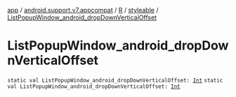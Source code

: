 [app](../../../index.md) / [android.support.v7.appcompat](../../index.md) / [R](../index.md) / [styleable](index.md) / [ListPopupWindow_android_dropDownVerticalOffset](.)

# ListPopupWindow_android_dropDownVerticalOffset

`static val ListPopupWindow_android_dropDownVerticalOffset: `[`Int`](https://kotlinlang.org/api/latest/jvm/stdlib/kotlin/-int/index.html)
`static val ListPopupWindow_android_dropDownVerticalOffset: `[`Int`](https://kotlinlang.org/api/latest/jvm/stdlib/kotlin/-int/index.html)